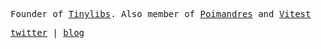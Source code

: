 
<samp>
  
Founder of [Tinylibs](https://github.com/tinylibs). Also member of [Poimandres](https://github.com/pmndrs) and [Vitest](https://github.com/vitest-dev)

[twitter](https://twitter.com/aslemammadam) |
[blog](https://minimalistweb.dev)

</samp>
